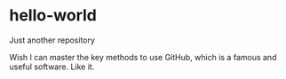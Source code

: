 # hello-world
Just another repository

Wish I can master the key methods to use GitHub, which is a famous and useful software.
Like it.
